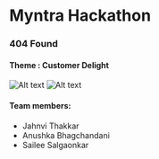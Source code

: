 # Myntra Hackathon 
### 404 Found
#### Theme : Customer Delight
![Alt text](https://github.com/jahnvi480/ASJ/blob/main/ss/Untitled%20drawing%20(1).png?raw=true "Myntra Hackathon")
![Alt text](https://github.com/jahnvi480/ASJ/blob/main/ss/Untitled%20drawing%20(2).png?raw=true "Myntra Hackathon")
#### Team members:
- Jahnvi Thakkar
- Anushka Bhagchandani
- Sailee Salgaonkar
